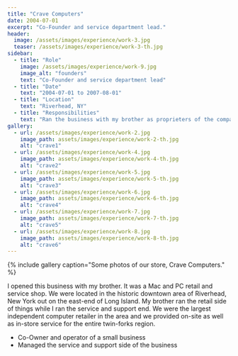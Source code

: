 ```yaml
---
title: "Crave Computers"
date: 2004-07-01
excerpt: "Co-Founder and service department lead."
header:
  image: /assets/images/experience/work-3.jpg
  teaser: /assets/images/experience/work-3-th.jpg
sidebar:
  - title: "Role"
    image: /assets/images/experience/work-9.jpg
    image_alt: "founders"
    text: "Co-Founder and service department lead"
  - title: "Date"
    text: "2004-07-01 to 2007-08-01"
  - title: "Location"
    text: "Riverhead, NY"
  - title: "Responsibilities"
    text: "Ran the business with my brother as proprieters of the company. I also managed all the day-to-day aspects of the service branch of our business."
gallery:
  - url: /assets/images/experience/work-2.jpg
    image_path: assets/images/experience/work-2-th.jpg
    alt: "crave1"
  - url: /assets/images/experience/work-4.jpg
    image_path: assets/images/experience/work-4-th.jpg
    alt: "crave2"
  - url: /assets/images/experience/work-5.jpg
    image_path: assets/images/experience/work-5-th.jpg
    alt: "crave3"
  - url: /assets/images/experience/work-6.jpg
    image_path: assets/images/experience/work-6-th.jpg
    alt: "crave4"
  - url: /assets/images/experience/work-7.jpg
    image_path: assets/images/experience/work-7-th.jpg
    alt: "crave5"
  - url: /assets/images/experience/work-8.jpg
    image_path: assets/images/experience/work-8-th.jpg
    alt: "crave6"
---
```


{% include gallery caption="Some photos of our store, Crave Computers." %}

I opened this business with my brother. It was a Mac and PC retail and service shop. We were located in the historic downtown area of Riverhead, New York out on the east-end of Long Island. My brother ran the retail side of things while I ran the service and support end. We were the largest independent computer retailer in the area and we provided on-site as well as in-store service for the entire twin-forks region.

* Co-Owner and operator of a small business
* Managed the service and support side of the business

